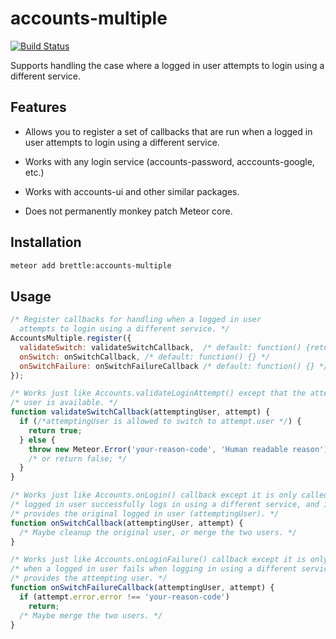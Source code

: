 # accounts-multiple

[![Build Status](https://travis-ci.org/brettle/meteor-accounts-multiple.svg?branch=master)](https://travis-ci.org/brettle/meteor-accounts-multiple)

Supports handling the case where a logged in user attempts to login using a
different service.

## Features

- Allows you to register a set of callbacks that are run when a logged in user
  attempts to login using a different service.

- Works with any login service (accounts-password, acccounts-google, etc.)

- Works with accounts-ui and other similar packages.

- Does not permanently monkey patch Meteor core.

## Installation
```sh
meteor add brettle:accounts-multiple
```

## Usage

```javascript
/* Register callbacks for handling when a logged in user
  attempts to login using a different service. */
AccountsMultiple.register({
  validateSwitch: validateSwitchCallback,  /* default: function() {return true;} */
  onSwitch: onSwitchCallback, /* default: function() {} */
  onSwitchFailure: onSwitchFailureCallback /* default: function() {} */
});

/* Works just like Accounts.validateLoginAttempt() except that the attempting
/* user is available. */
function validateSwitchCallback(attemptingUser, attempt) {
  if (/*attemptingUser is allowed to switch to attempt.user */) {
    return true;
  } else {
    throw new Meteor.Error('your-reason-code', 'Human readable reason');
    /* or return false; */
  }
}

/* Works just like Accounts.onLogin() callback except it is only called when a
/* logged in user successfully logs in using a different service, and it
/* provides the original logged in user (attemptingUser). */
function onSwitchCallback(attemptingUser, attempt) {
  /* Maybe cleanup the original user, or merge the two users. */
}

/* Works just like Accounts.onLoginFailure() callback except it is only called
/* when a logged in user fails when logging in using a different service, and it
/* provides the attempting user. */
function onSwitchFailureCallback(attemptingUser, attempt) {
  if (attempt.error.error !== 'your-reason-code')
    return;
  /* Maybe merge the two users. */  
}
```
